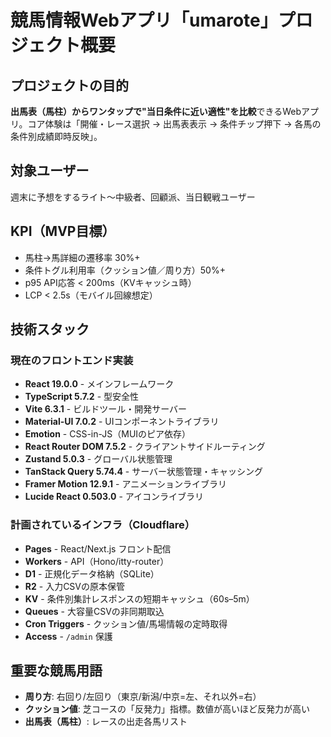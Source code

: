 # 競馬情報Webアプリ「umarote」プロジェクト概要

## プロジェクトの目的
**出馬表（馬柱）からワンタップで"当日条件に近い適性"を比較**できるWebアプリ。コア体験は「開催・レース選択 → 出馬表表示 → 条件チップ押下 → 各馬の条件別成績即時反映」。

## 対象ユーザー
週末に予想をするライト〜中級者、回顧派、当日観戦ユーザー

## KPI（MVP目標）
- 馬柱→馬詳細の遷移率 30%+
- 条件トグル利用率（クッション値／周り方）50%+
- p95 API応答 < 200ms（KVキャッシュ時）
- LCP < 2.5s（モバイル回線想定）

## 技術スタック

### 現在のフロントエンド実装
- **React 19.0.0** - メインフレームワーク
- **TypeScript 5.7.2** - 型安全性
- **Vite 6.3.1** - ビルドツール・開発サーバー
- **Material-UI 7.0.2** - UIコンポーネントライブラリ
- **Emotion** - CSS-in-JS（MUIのピア依存）
- **React Router DOM 7.5.2** - クライアントサイドルーティング
- **Zustand 5.0.3** - グローバル状態管理
- **TanStack Query 5.74.4** - サーバー状態管理・キャッシング
- **Framer Motion 12.9.1** - アニメーションライブラリ
- **Lucide React 0.503.0** - アイコンライブラリ

### 計画されているインフラ（Cloudflare）
- **Pages** - React/Next.js フロント配信
- **Workers** - API（Hono/itty-router）
- **D1** - 正規化データ格納（SQLite）
- **R2** - 入力CSVの原本保管
- **KV** - 条件別集計レスポンスの短期キャッシュ（60s–5m）
- **Queues** - 大容量CSVの非同期取込
- **Cron Triggers** - クッション値/馬場情報の定時取得
- **Access** - `/admin` 保護

## 重要な競馬用語
- **周り方**: 右回り/左回り（東京/新潟/中京=左、それ以外=右）
- **クッション値**: 芝コースの「反発力」指標。数値が高いほど反発力が高い
- **出馬表（馬柱）**: レースの出走各馬リスト